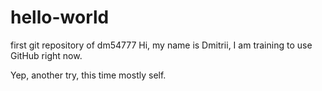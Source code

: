 # hello-world
first git repository of dm54777
Hi, my name is Dmitrii, I am training to use GitHub right now.

Yep, another try, this time mostly self.
